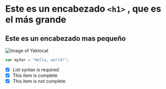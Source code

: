 # Este es un encabezado `<h1>` , que es el más grande
## Este es un encabezado mas pequeño

![Image of Yaktocat](https://octodex.github.com/images/yaktocat.png)

``` javascript
var myVar = "Hello, world!";
```

- [x] List syntax is required
- [x] This item is complete
- [x] This item is not complete
